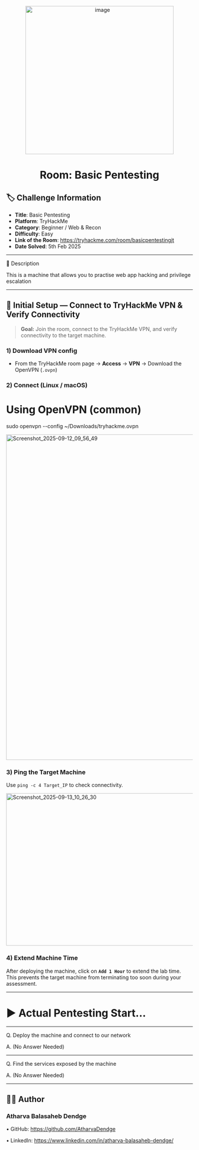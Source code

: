 <p align="center">
  <img width="400" height="400" alt="image" src="https://github.com/user-attachments/assets/1e4eabf8-f1a7-47da-bd8b-d9a40c339cc5" />
</p>
<h1 align="center">Room: Basic Pentesting</h1>

## 🏷️ Challenge Information
- **Title**: Basic Pentesting
- **Platform**: TryHackMe
- **Category**: Beginner / Web & Recon
- **Difficulty**: Easy
- **Link of the Room**: https://tryhackme.com/room/basicpentestingjt
- **Date Solved**: 5th Feb 2025

________________________________________
📝 Description

This is a machine that allows you to practise web app hacking and privilege escalation
________________________________________

## 🔌 Initial Setup — Connect to TryHackMe VPN & Verify Connectivity

> **Goal:** Join the room, connect to the TryHackMe VPN, and verify connectivity to the target machine.

### 1) Download VPN config

- From the TryHackMe room page → **Access** → **VPN** → Download the OpenVPN (`.ovpn`)

### 2) Connect (Linux / macOS)

# Using OpenVPN (common)
sudo openvpn --config ~/Downloads/tryhackme.ovpn

<img width="1718" height="878" alt="Screenshot_2025-09-12_09_56_49" src="https://github.com/user-attachments/assets/9954b3f4-7278-4e6d-b764-e5dfec743c89" />

### 3) Ping the Target Machine

Use `ping -c 4 Target_IP` to check connectivity.

<img width="1171" height="411" alt="Screenshot_2025-09-13_10_26_30" src="https://github.com/user-attachments/assets/45e38bbf-1da8-4cda-942d-2c0ac51ec259" />

### 4) Extend Machine Time  
After deploying the machine, click on **`Add 1 Hour`** to extend the lab time.  
This prevents the target machine from terminating too soon during your assessment.

_________________________________________

# ▶️ Actual Pentesting Start...

_________________________________________

Q. Deploy the machine and connect to our network  

A. (No Answer Needed)

________________________________________

Q. Find the services exposed by the machine

A. (No Answer Needed)

________________________________________
## 👨‍💻 Author

### Atharva Balasaheb Dendge

•	GitHub: https://github.com/AtharvaDendge

•	LinkedIn: https://www.linkedin.com/in/atharva-balasaheb-dendge/
